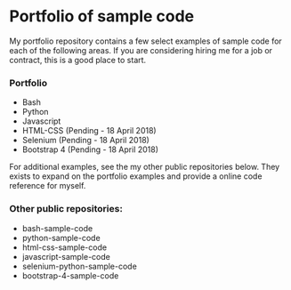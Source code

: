 # Portfolio of sample code

My portfolio repository contains a few select examples of sample code for each of the following areas. If you 
are considering hiring me for a job or contract, this is a good place to start.

### Portfolio

* Bash 
* Python
* Javascript
* HTML-CSS (Pending - 18 April 2018)
* Selenium  (Pending - 18 April 2018)
* Bootstrap 4  (Pending - 18 April 2018)

For additional examples, see the my other public repositories below. They exists to expand on the portfolio examples and 
provide a online code reference for myself.  

### Other public repositories:

* bash-sample-code
* python-sample-code
* html-css-sample-code
* javascript-sample-code
* selenium-python-sample-code
* bootstrap-4-sample-code

